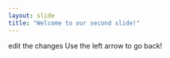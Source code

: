 ```yaml
---
layout: slide
title: "Welcome to our second slide!"
---
```

edit the changes
Use the left arrow to go back!
